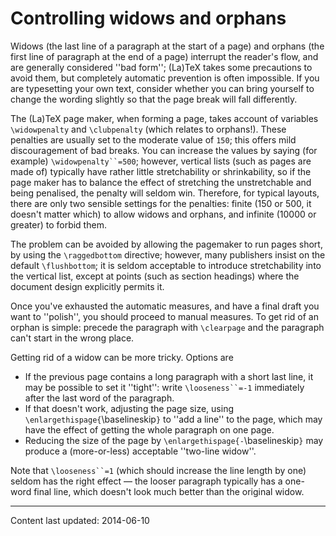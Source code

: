 # Controlling widows and orphans

Widows (the last line of a paragraph at the start of a page) and
orphans (the first line of paragraph at the end of a page) interrupt
the reader's flow, and are generally considered ''bad form'';
(La)TeX takes some precautions to avoid them, but completely
automatic prevention is often impossible.  If you are typesetting your
own text, consider whether you can bring yourself to change the
wording slightly so that the page break will fall differently.

The (La)TeX page maker, when forming a page, takes account of variables
`\widowpenalty` and `\clubpenalty` (which relates to orphans!).
These penalties are usually set to the moderate value of `150`; this
offers mild discouragement of bad breaks.  You can increase the values
by saying (for example) `\widowpenalty``=500`; however, vertical
lists (such as pages are made of) typically have rather little
stretchability or shrinkability, so if the page maker has to balance
the effect of stretching the unstretchable and being penalised, the
penalty will seldom win.  Therefore, for typical layouts, there are
only two sensible settings for the penalties: finite (150 or 500, it
doesn't matter which) to allow widows and orphans, and infinite (10000
or greater) to forbid them.

The problem can be avoided by allowing the pagemaker to run pages
short, by using the `\raggedbottom` directive; however, many
publishers insist on the default `\flushbottom`; it is seldom
acceptable to introduce stretchability into the vertical list, except
at points (such as section headings) where the document design
explicitly permits it.

Once you've exhausted the automatic measures, and have a final draft
you want to ''polish'', you should proceed to manual measures.  To
get rid of an orphan is simple: precede the paragraph with
`\clearpage` and the paragraph can't start in the wrong place.

Getting rid of a widow can be more tricky.  Options are
  

-  If the previous page contains a long paragraph with a short last
    line, it may be possible to set it ''tight'': write
    `\looseness``=-1` immediately after the last word of the
    paragraph.
-  If that doesn't work, adjusting the page size, using
    `\enlargethispage{`\baselineskip`}` to ''add a line'' to
    the page, which may have the effect of getting the whole paragraph
    on one page.
-  Reducing the size of the page by
    `\enlargethispage{-`\baselineskip`}` may produce a
    (more-or-less) acceptable ''two-line widow''.

Note that `\looseness``=1` (which should increase the line
length by one) seldom has the right effect&nbsp;&mdash; the looser paragraph
typically has a one-word final line, which doesn't look much better
than the original widow.


----

Content last updated: 2014-06-10
